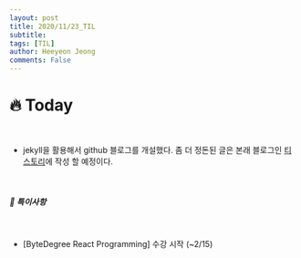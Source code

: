 ```yaml
---
layout: post
title: 2020/11/23_TIL
subtitle:
tags: [TIL]
author: Heeyeon Jeong
comments: False
---
```


# 🔥 Today

<br>

- jekyll을 활용해서 github 블로그를 개설했다. 좀 더 정돈된 글은 본래 블로그인 [티스토리](https://heeyeonjeong.tistory.com/)에 작성 할 예정이다.

<br>

##### 📌 특이사항

<br>

- [ByteDegree React Programming] 수강 시작 (~2/15)
